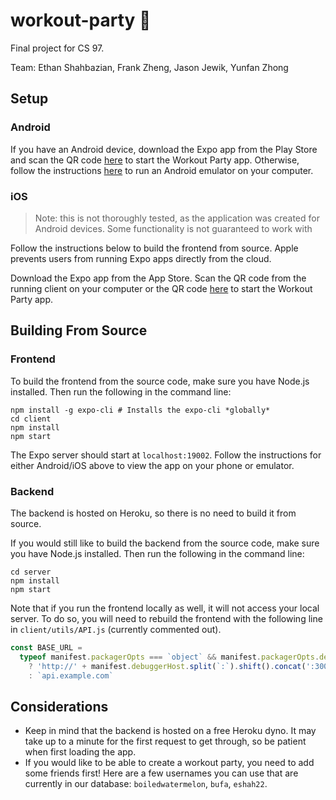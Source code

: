 # workout-party 🥳

Final project for CS 97.

Team: Ethan Shahbazian, Frank Zheng, Jason Jewik, Yunfan Zhong

## Setup

### Android

If you have an Android device, download the Expo app from the Play Store and scan the QR code [here](https://expo.io/@franktzheng/workout-party) to start the Workout Party app. Otherwise, follow the instructions [here](https://docs.expo.io/workflow/android-studio-emulator/) to run an Android emulator on your computer.

### iOS

> Note: this is not thoroughly tested, as the application was created for Android devices. Some functionality is not guaranteed to work with

Follow the instructions below to build the frontend from source. Apple prevents users from running Expo apps directly from the cloud.

Download the Expo app from the App Store. Scan the QR code from the running client on your computer or the QR code [here](https://expo.io/@franktzheng/workout-party) to start the Workout Party app.

## Building From Source

### Frontend

To build the frontend from the source code, make sure you have Node.js installed. Then run the following in the command line:

```shell
npm install -g expo-cli # Installs the expo-cli *globally*
cd client
npm install
npm start
```

The Expo server should start at `localhost:19002`. Follow the instructions for either Android/iOS above to view the app on your phone or emulator.

### Backend

The backend is hosted on Heroku, so there is no need to build it from source.

If you would still like to build the backend from the source code, make sure you have Node.js installed. Then run the following in the command line:

```shell
cd server
npm install
npm start
```

Note that if you run the frontend locally as well, it will not access your local server. To do so, you will need to rebuild the frontend with the following line in `client/utils/API.js` (currently commented out).

```js
const BASE_URL =
  typeof manifest.packagerOpts === `object` && manifest.packagerOpts.dev
    ? 'http://' + manifest.debuggerHost.split(`:`).shift().concat(':3000')
    : `api.example.com`
```

## Considerations

- Keep in mind that the backend is hosted on a free Heroku dyno. It may take up to a minute for the first request to get through, so be patient when first loading the app.
- If you would like to be able to create a workout party, you need to add some friends first! Here are a few usernames you can use that are currently in our database: `boiledwatermelon`, `bufa`, `eshah22`.
